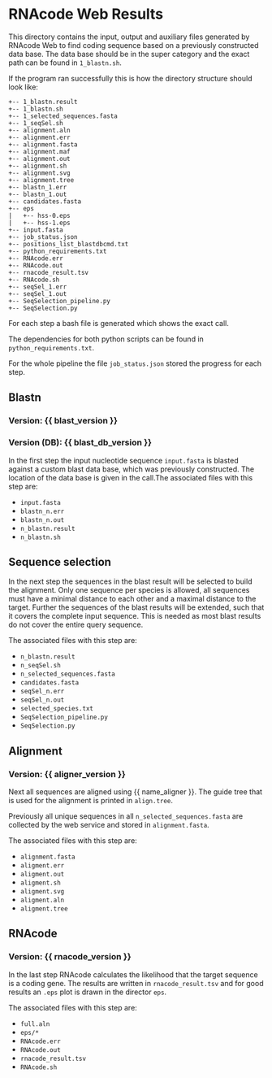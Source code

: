 # RNAcode Web Results

This directory contains the input, output and auxiliary files generated by
RNAcode Web to find coding sequence based on a previously constructed data base.
The data base should be in the super category and the exact path can be found in
`1_blastn.sh`.

If the program ran successfully this is how the directory structure should look
like:

```
+-- 1_blastn.result
+-- 1_blastn.sh
+-- 1_selected_sequences.fasta
+-- 1_seqSel.sh
+-- alignment.aln
+-- alignment.err
+-- alignment.fasta
+-- alignment.maf
+-- alignment.out
+-- alignment.sh
+-- alignment.svg
+-- alignment.tree
+-- blastn_1.err
+-- blastn_1.out
+-- candidates.fasta
+-- eps
|   +-- hss-0.eps
|   +-- hss-1.eps
+-- input.fasta
+-- job_status.json
+-- positions_list_blastdbcmd.txt
+-- python_requirements.txt
+-- RNAcode.err
+-- RNAcode.out
+-- rnacode_result.tsv
+-- RNAcode.sh
+-- seqSel_1.err
+-- seqSel_1.out
+-- SeqSelection_pipeline.py
+-- SeqSelection.py
```

For each step a bash file is generated which shows the exact call.

The dependencies for both python scripts can be found in
`python_requirements.txt`.

For the whole pipeline the file `job_status.json` stored the progress for each
step.

## Blastn

### Version: {{ blast_version }}
### Version (DB): {{ blast_db_version }}

In the first step the input nucleotide sequence `input.fasta` is blasted against
a custom blast data base, which was previously constructed. The location of the
data base is given in the call.The associated files with this step are:

 * `input.fasta`
 * `blastn_n.err`
 * `blastn_n.out`
 * `n_blastn.result`
 * `n_blastn.sh`

## Sequence selection

In the next step the sequences in the blast result will be selected to build the
alignment. Only one sequence per species is allowed, all sequences must have a
minimal distance to each other and a maximal distance to the target. Further the
sequences of the blast results will be extended, such that it covers the
complete input sequence. This is needed as most blast results do not cover the
entire query sequence.


The associated files with this step are:

 * `n_blastn.result`
 * `n_seqSel.sh`
 * `n_selected_sequences.fasta`
 * `candidates.fasta`
 * `seqSel_n.err`
 * `seqSel_n.out`
 * `selected_species.txt`
 * `SeqSelection_pipeline.py`
 * `SeqSelection.py`

## Alignment

### Version: {{ aligner_version }}

Next all sequences are aligned using {{ name_aligner }}. The guide tree that is
used for the alignment is printed in `align.tree`.

Previously all unique sequences in all `n_selected_sequences.fasta` are
collected by the web service and stored in `alignment.fasta`.

The associated files with this step are:

 * `alignment.fasta`
 * `aligment.err`
 * `aligment.out`
 * `aligment.sh`
 * `aligment.svg`
 * `aligment.aln`
 * `aligment.tree`

## RNAcode

### Version: {{ rnacode_version }}

In the last step RNAcode calculates the likelihood that the target sequence is
a coding gene. The results are written in `rnacode_result.tsv` and for good
results an `.eps` plot is drawn in the director `eps`.

The associated files with this step are:

 * `full.aln`
 * `eps/*`
 * `RNAcode.err`
 * `RNAcode.out`
 * `rnacode_result.tsv`
 * `RNAcode.sh`
